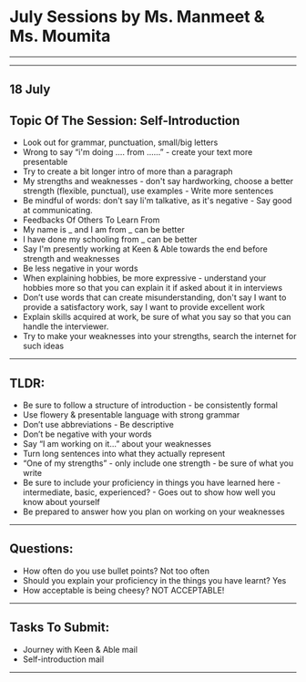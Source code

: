 # July Sessions by Ms. Manmeet & Ms. Moumita
_______
_____
## 18 July
## Topic Of The Session: Self-Introduction
- Look out for grammar, punctuation, small/big letters
- Wrong to say “i'm doing …. from ……” - create your text more presentable
- Try to create a bit longer intro of more than a paragraph
- My strengths and weaknesses - don't say hardworking, choose a better strength (flexible, punctual), use examples - Write more sentences
- Be mindful of words: don't say Ii'm talkative, as it's negative - Say good at communicating.
- Feedbacks Of Others To Learn From
- My name is _ and I am from _ can be better
- I have done my schooling from _ can be better
- Say I'm presently working at Keen & Able towards the end before strength and weaknesses
- Be less negative in your words
- When explaining hobbies, be more expressive - understand your hobbies more so that you can explain it if asked about it in interviews
- Don’t use words that can create misunderstanding, don't say I want to provide a satisfactory work, say I want to provide excellent work
- Explain skills acquired at work, be sure of what you say so that you can handle the interviewer.
- Try to make your weaknesses into your strengths, search the internet for such ideas
_____
## TLDR:
- Be sure to follow a structure of introduction - be consistently formal
- Use flowery & presentable language with strong grammar
- Don’t use abbreviations - Be descriptive
- Don’t be negative with your words
- Say “I am working on it…” about your weaknesses
- Turn long sentences into what they actually represent
- “One of my strengths” - only include one strength - be sure of what you write
- Be sure to include your proficiency in things you have learned here - intermediate, basic, experienced? - Goes out to show how well you know about yourself
- Be prepared to answer how you plan on working on your weaknesses
______
## Questions:
- How often do you use bullet points? Not too often
- Should you explain your proficiency in the things you have learnt? Yes
- How acceptable is being cheesy? NOT ACCEPTABLE!
____
## Tasks To Submit:
- Journey with Keen & Able mail
- Self-introduction mail
______
